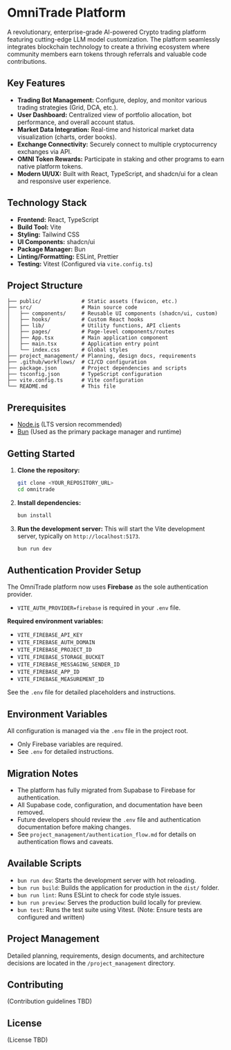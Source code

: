 # OmniTrade Platform

A revolutionary, enterprise-grade AI-powered Crypto trading platform featuring cutting-edge LLM model customization. The platform seamlessly integrates blockchain technology to create a thriving ecosystem where community members earn tokens through referrals and valuable code contributions.

## Key Features

- **Trading Bot Management:** Configure, deploy, and monitor various trading strategies (Grid, DCA, etc.).
- **User Dashboard:** Centralized view of portfolio allocation, bot performance, and overall account status.
- **Market Data Integration:** Real-time and historical market data visualization (charts, order books).
- **Exchange Connectivity:** Securely connect to multiple cryptocurrency exchanges via API.
- **OMNI Token Rewards:** Participate in staking and other programs to earn native platform tokens.
- **Modern UI/UX:** Built with React, TypeScript, and shadcn/ui for a clean and responsive user experience.

## Technology Stack

- **Frontend:** React, TypeScript
- **Build Tool:** Vite
- **Styling:** Tailwind CSS
- **UI Components:** shadcn/ui
- **Package Manager:** Bun
- **Linting/Formatting:** ESLint, Prettier
- **Testing:** Vitest (Configured via `vite.config.ts`)

## Project Structure

```
├── public/             # Static assets (favicon, etc.)
├── src/                # Main source code
│   ├── components/     # Reusable UI components (shadcn/ui, custom)
│   ├── hooks/          # Custom React hooks
│   ├── lib/            # Utility functions, API clients
│   ├── pages/          # Page-level components/routes
│   ├── App.tsx         # Main application component
│   ├── main.tsx        # Application entry point
│   └── index.css       # Global styles
├── project_management/ # Planning, design docs, requirements
├── .github/workflows/  # CI/CD configuration
├── package.json        # Project dependencies and scripts
├── tsconfig.json       # TypeScript configuration
├── vite.config.ts      # Vite configuration
└── README.md           # This file
```

## Prerequisites

- [Node.js](https://nodejs.org/) (LTS version recommended)
- [Bun](https://bun.sh/) (Used as the primary package manager and runtime)

## Getting Started

1.  **Clone the repository:**

    ```bash
    git clone <YOUR_REPOSITORY_URL>
    cd omnitrade
    ```

2.  **Install dependencies:**

    ```bash
    bun install
    ```

3.  **Run the development server:**
    This will start the Vite development server, typically on `http://localhost:5173`.
    ```bash
    bun run dev
    ```

## Authentication Provider Setup

The OmniTrade platform now uses **Firebase** as the sole authentication provider.

- `VITE_AUTH_PROVIDER=firebase` is required in your `.env` file.

**Required environment variables:**

- `VITE_FIREBASE_API_KEY`
- `VITE_FIREBASE_AUTH_DOMAIN`
- `VITE_FIREBASE_PROJECT_ID`
- `VITE_FIREBASE_STORAGE_BUCKET`
- `VITE_FIREBASE_MESSAGING_SENDER_ID`
- `VITE_FIREBASE_APP_ID`
- `VITE_FIREBASE_MEASUREMENT_ID`

See the `.env` file for detailed placeholders and instructions.

## Environment Variables

All configuration is managed via the `.env` file in the project root.

- Only Firebase variables are required.
- See `.env` for detailed instructions.

## Migration Notes

- The platform has fully migrated from Supabase to Firebase for authentication.
- All Supabase code, configuration, and documentation have been removed.
- Future developers should review the `.env` file and authentication documentation before making changes.
- See `project_management/authentication_flow.md` for details on authentication flows and caveats.

## Available Scripts

- `bun run dev`: Starts the development server with hot reloading.
- `bun run build`: Builds the application for production in the `dist/` folder.
- `bun run lint`: Runs ESLint to check for code style issues.
- `bun run preview`: Serves the production build locally for preview.
- `bun test`: Runs the test suite using Vitest. (Note: Ensure tests are configured and written)

## Project Management

Detailed planning, requirements, design documents, and architecture decisions are located in the `/project_management` directory.

## Contributing

(Contribution guidelines TBD)

## License

(License TBD)
